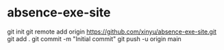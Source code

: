 # absence-exe-site
git init
git remote add origin https://github.com/xinyu/absence-exe-site.git
git add .
git commit -m "Initial commit"
git push -u origin main
